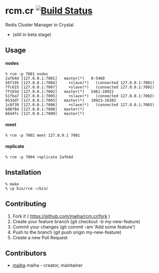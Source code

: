 # rcm.cr [![Build Status](https://travis-ci.org/maiha/rcm.cr.svg?branch=master)](https://travis-ci.org/maiha/rcm.cr)

Redis Cluster Manager in Crystal

- (still in beta stage)

## Usage

#### nodes

```shell
% rcm -p 7001 nodes
2afb4d [127.0.0.1:7001]   master(*)   0-5460
56f195 [127.0.0.1:7004]     +slave(*)   (connected 127.0.0.1:7001)
7fc615 [127.0.0.1:7007]     +slave(*)   (connected 127.0.0.1:7001)
7f193d [127.0.0.1:7002]   master(*)   5461-10922
51fba7 [127.0.0.1:7005]     +slave(*)   (connected 127.0.0.1:7002)
053dd7 [127.0.0.1:7003]   master(*)   10923-16383
1c8f39 [127.0.0.1:7006]     +slave(*)   (connected 127.0.0.1:7003)
b80784 [127.0.0.1:7008]   master(*)
6644fc [127.0.0.1:7009]   master(*)
```

#### meet

```shell
% rcm -p 7002 meet 127.0.0.1 7001
```

#### replicate

```shell
% rcm -p 7004 replicate 2afb4d
```

## Installation

```shell
% make
% cp bin/rcm ~/bin/
```

## Contributing

1. Fork it ( https://github.com/maiha/rcm.cr/fork )
2. Create your feature branch (git checkout -b my-new-feature)
3. Commit your changes (git commit -am 'Add some feature')
4. Push to the branch (git push origin my-new-feature)
5. Create a new Pull Request

## Contributors

- [maiha](https://github.com/maiha) maiha - creator, maintainer
